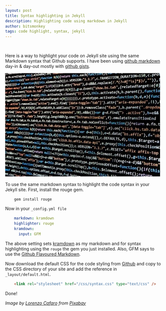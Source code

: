 ```yaml
---
layout: post
title: Syntax highlighting in Jekyll
description: Highlighting code using markdown in Jekyll
author: bitsmonkey
tags: code highlight, syntax, jekyll
---
```


<br/>

Here is a way to highlight your code on Jekyll site using the same Markdown syntax that Github supports. I have been using [github markdown](https://guides.github.com/features/mastering-markdown/) day-in & day-out mostly with [github gists](http://gist.github.com/).

![syntax-hghlight](/img/syntax-highlight.jpg)

To use the same markdown syntax to highlight the code syntax in your Jekyll site. First, install the rouge gem.

```shell
    gem install rouge
```

Now in your `_config.yml file`

```yml
    markdown: kramdown
    highlighter: rouge
    kramdown:
      input: GFM
```
The above setting sets [kramdown](https://kramdown.gettalong.org/) as my markdown and for syntax highlighting using the `rouge` the gem you just installed. Also, GFM says to use the [Github Flavoured Markdown](https://guides.github.com/features/mastering-markdown/).


Now download the default CSS for the code styling from [Github](https://raw.githubusercontent.com/mojombo/tpw/master/css/syntax.css) and copy to the CSS directory of your site and add the reference in `_layout/default.html`.

```html
    <link rel="stylesheet" href="/css/syntax.css" type="text/css" />
```

Done!

*Image by [Lorenzo Cafaro](https://pixabay.com/users/3844328-3844328/?utm_source=link-attribution&amp;utm_medium=referral&amp;utm_campaign=image&amp;utm_content=1857236) from [Pixabay](https://pixabay.com/?utm_source=link-attribution&amp;utm_medium=referral&amp;utm_campaign=image&amp;utm_content=1857236)*